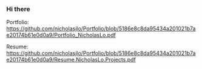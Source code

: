 ### Hi there 

Portfolio: https://github.com/nicholasjlo/Portfolio/blob/5186e8c8da95434a201021b7ae20174b61e0d0a9/Portfolio_NicholasLo.pdf

Resume: https://github.com/nicholasjlo/Portfolio/blob/5186e8c8da95434a201021b7ae20174b61e0d0a9/Resume.NicholasLo.Projects.pdf



<!--
**nicholasjlo/nicholasjlo** is a ✨ _special_ ✨ repository because its `README.md` (this file) appears on your GitHub profile.

Here are some ideas to get you started:

- 🔭 I’m currently working on ...
- 🌱 I’m currently learning ...
- 👯 I’m looking to collaborate on ...
- 🤔 I’m looking for help with ...
- 💬 Ask me about ...
- 📫 How to reach me: ...
- 😄 Pronouns: ...
- ⚡ Fun fact: ...
-->

